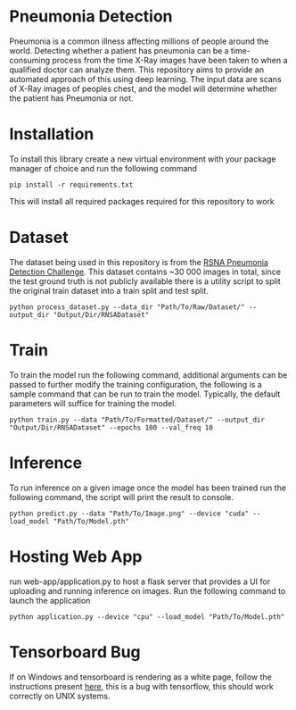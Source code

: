 # Pneumonia Detection
Pneumonia is a common illness affecting millions of people around the world. Detecting whether a patient has pneumonia can be a time-consuming process from the time X-Ray images have been taken to when a qualified doctor can analyze them. This repository aims to provide an automated approach of this using deep learning. The input data are scans of X-Ray images of peoples chest, and  the model will determine whether the patient has Pneumonia or not. 

# Installation

To install this library create a new virtual environment with your package manager of choice and run the following command
```commandline
pip install -r requirements.txt
```
This will install all required packages required for this repository to work

# Dataset
The dataset being used in this repository is from the [RSNA Pneumonia Detection Challenge](https://www.kaggle.com/competitions/rsna-pneumonia-detection-challenge/data?select=stage_2_train_images). This dataset contains ~30 000 images in total, since the test ground truth is not publicly available there is a utility script to split the original train dataset into a train split and test split.
```commandline
python process_dataset.py --data_dir "Path/To/Raw/Dataset/" --output_dir "Output/Dir/RNSADataset"
```

# Train

To train the model run the following command, additional arguments can be passed to further modify the training configuration, the following is a sample command that can be run to train the model. Typically, the default parameters will suffice for training the model. 
```commandline
python train.py --data "Path/To/Formatted/Dataset/" --output_dir "Output/Dir/RNSADataset" --epochs 100 --val_freq 10
```

# Inference

To run inference on a given image once the model has been trained run the following command, the script will print the result to console.
```commandline
python predict.py --data "Path/To/Image.png" --device "cuda" --load_model "Path/To/Model.pth"
```

# Hosting Web App

run web-app/application.py to host a flask server that provides a UI for uploading and running inference on images. Run the following command to launch the application
```commandline
python application.py --device "cpu" --load_model "Path/To/Model.pth"
```

# Tensorboard Bug
If on Windows and tensorboard is rendering as a white page, follow the instructions present [here](https://github.com/tensorflow/tensorboard/issues/3117#issuecomment-605531669), this is a bug with tensorflow, this should work correctly on UNIX systems.
